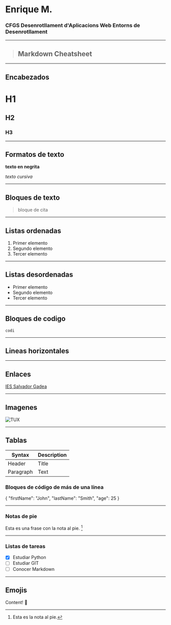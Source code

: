 # Enrique M.
### CFGS Desenrotllament d'Aplicacions Web Entorns de Desenrotllament

---

> ## Markdown Cheatsheet

---

## Encabezados
# H1
## H2
### H3

---

## Formatos de texto
**texto en negrita**

*texto cursiva*

---

## Bloques de texto
> bloque de cita

---

## Listas ordenadas
1. Primer elemento
2. Segundo elemento
3. Tercer elemento

---

## Listas desordenadas
- Primer elemento
- Segundo elemento
- Tercer elemento

---

## Bloques de codigo

`codi`

---

## Lineas horizontales

---

## Enlaces
[IES Salvador Gadea](https://iesgadea.es)

---

## Imagenes
![TUX](https://www.markdownguide.org/assets/images/tux.png)

---

## Tablas

| Syntax    | Description |
|-----------|-------------|
| Header    | Title       |
| Paragraph | Text        |

### Bloques de código de más de una línea
{
"firstName": "John",
"lastName": "Smith",
"age": 25
}

---

### Notas de pie

Esta es una frase con la nota al pie. [^1]

[^1]: Esta es la nota al pie.

---

### Listas de tareas
- [x] Estudiar Python
- [ ] Estudiar GIT
- [ ] Conocer Markdown

--- 

## Emojis

Content! :rocket: